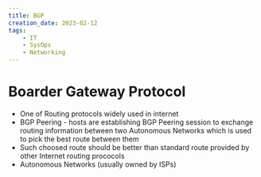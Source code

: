 ```yaml
---
title: BGP
creation_date: 2023-02-12
tags:
	- IT
	- SysOps
	- Networking
---
```


# Boarder Gateway Protocol
- One of Routing protocols widely used in internet
- BGP Peering - hosts are establishing BGP Peering session to exchange routing information between two Autonomous Networks which is used to pick the best route between them
- Such choosed route should be better than standard route provided by other Internet routing prococols 
- Autonomous Networks (usually owned by ISPs) 

